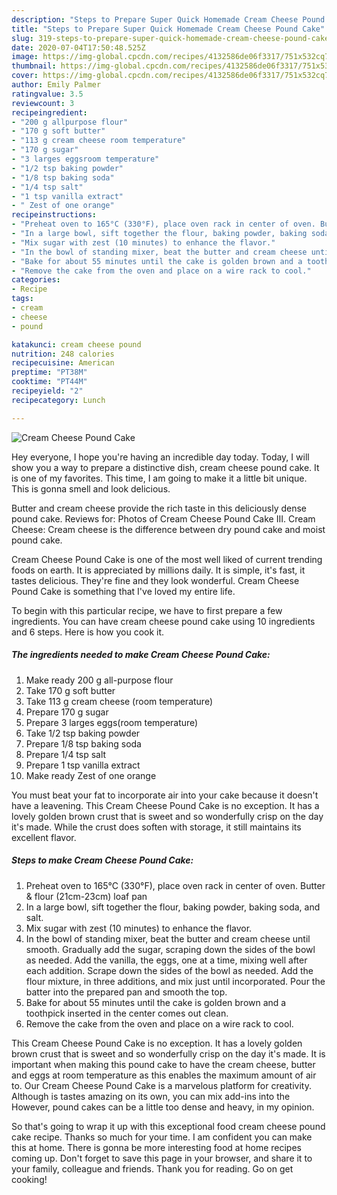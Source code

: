 ```yaml
---
description: "Steps to Prepare Super Quick Homemade Cream Cheese Pound Cake"
title: "Steps to Prepare Super Quick Homemade Cream Cheese Pound Cake"
slug: 319-steps-to-prepare-super-quick-homemade-cream-cheese-pound-cake
date: 2020-07-04T17:50:48.525Z
image: https://img-global.cpcdn.com/recipes/4132586de06f3317/751x532cq70/cream-cheese-pound-cake-recipe-main-photo.jpg
thumbnail: https://img-global.cpcdn.com/recipes/4132586de06f3317/751x532cq70/cream-cheese-pound-cake-recipe-main-photo.jpg
cover: https://img-global.cpcdn.com/recipes/4132586de06f3317/751x532cq70/cream-cheese-pound-cake-recipe-main-photo.jpg
author: Emily Palmer
ratingvalue: 3.5
reviewcount: 3
recipeingredient:
- "200 g allpurpose flour"
- "170 g soft butter"
- "113 g cream cheese room temperature"
- "170 g sugar"
- "3 larges eggsroom temperature"
- "1/2 tsp baking powder"
- "1/8 tsp baking soda"
- "1/4 tsp salt"
- "1 tsp vanilla extract"
- " Zest of one orange"
recipeinstructions:
- "Preheat oven to 165°C (330°F), place oven rack in center of oven. Butter &amp; flour (21cm-23cm) loaf pan"
- "In a large bowl, sift together the flour, baking powder, baking soda, and salt."
- "Mix sugar with zest (10 minutes) to enhance the flavor."
- "In the bowl of standing mixer, beat the butter and cream cheese until smooth. Gradually add the sugar, scraping down the sides of the bowl as needed. Add the vanilla, the eggs, one at a time, mixing well after each addition. Scrape down the sides of the bowl as needed. Add the flour mixture, in three additions, and mix just until incorporated. Pour the batter into the prepared pan and smooth the top."
- "Bake for about 55 minutes until the cake is golden brown and a toothpick inserted in the center comes out clean."
- "Remove the cake from the oven and place on a wire rack to cool."
categories:
- Recipe
tags:
- cream
- cheese
- pound

katakunci: cream cheese pound 
nutrition: 248 calories
recipecuisine: American
preptime: "PT38M"
cooktime: "PT44M"
recipeyield: "2"
recipecategory: Lunch

---
```



![Cream Cheese Pound Cake](https://img-global.cpcdn.com/recipes/4132586de06f3317/751x532cq70/cream-cheese-pound-cake-recipe-main-photo.jpg)

Hey everyone, I hope you're having an incredible day today. Today, I will show you a way to prepare a distinctive dish, cream cheese pound cake. It is one of my favorites. This time, I am going to make it a little bit unique. This is gonna smell and look delicious.

Butter and cream cheese provide the rich taste in this deliciously dense pound cake. Reviews for: Photos of Cream Cheese Pound Cake III. Cream Cheese: Cream cheese is the difference between dry pound cake and moist pound cake.

Cream Cheese Pound Cake is one of the most well liked of current trending foods on earth. It is appreciated by millions daily. It is simple, it's fast, it tastes delicious. They're fine and they look wonderful. Cream Cheese Pound Cake is something that I've loved my entire life.


To begin with this particular recipe, we have to first prepare a few ingredients. You can have cream cheese pound cake using 10 ingredients and 6 steps. Here is how you cook it.

<!--inarticleads1-->

##### The ingredients needed to make Cream Cheese Pound Cake:

1. Make ready 200 g all-purpose flour
1. Take 170 g soft butter
1. Take 113 g cream cheese (room temperature)
1. Prepare 170 g sugar
1. Prepare 3 larges eggs(room temperature)
1. Take 1/2 tsp baking powder
1. Prepare 1/8 tsp baking soda
1. Prepare 1/4 tsp salt
1. Prepare 1 tsp vanilla extract
1. Make ready  Zest of one orange


You must beat your fat to incorporate air into your cake because it doesn&#39;t have a leavening. This Cream Cheese Pound Cake is no exception. It has a lovely golden brown crust that is sweet and so wonderfully crisp on the day it&#39;s made. While the crust does soften with storage, it still maintains its excellent flavor. 

<!--inarticleads2-->

##### Steps to make Cream Cheese Pound Cake:

1. Preheat oven to 165°C (330°F), place oven rack in center of oven. Butter &amp; flour (21cm-23cm) loaf pan
1. In a large bowl, sift together the flour, baking powder, baking soda, and salt.
1. Mix sugar with zest (10 minutes) to enhance the flavor.
1. In the bowl of standing mixer, beat the butter and cream cheese until smooth. Gradually add the sugar, scraping down the sides of the bowl as needed. Add the vanilla, the eggs, one at a time, mixing well after each addition. Scrape down the sides of the bowl as needed. Add the flour mixture, in three additions, and mix just until incorporated. Pour the batter into the prepared pan and smooth the top.
1. Bake for about 55 minutes until the cake is golden brown and a toothpick inserted in the center comes out clean.
1. Remove the cake from the oven and place on a wire rack to cool.


This Cream Cheese Pound Cake is no exception. It has a lovely golden brown crust that is sweet and so wonderfully crisp on the day it&#39;s made. It is important when making this pound cake to have the cream cheese, butter and eggs at room temperature as this enables the maximum amount of air to. Our Cream Cheese Pound Cake is a marvelous platform for creativity. Although is tastes amazing on its own, you can mix add-ins into the However, pound cakes can be a little too dense and heavy, in my opinion. 

So that's going to wrap it up with this exceptional food cream cheese pound cake recipe. Thanks so much for your time. I am confident you can make this at home. There is gonna be more interesting food at home recipes coming up. Don't forget to save this page in your browser, and share it to your family, colleague and friends. Thank you for reading. Go on get cooking!
